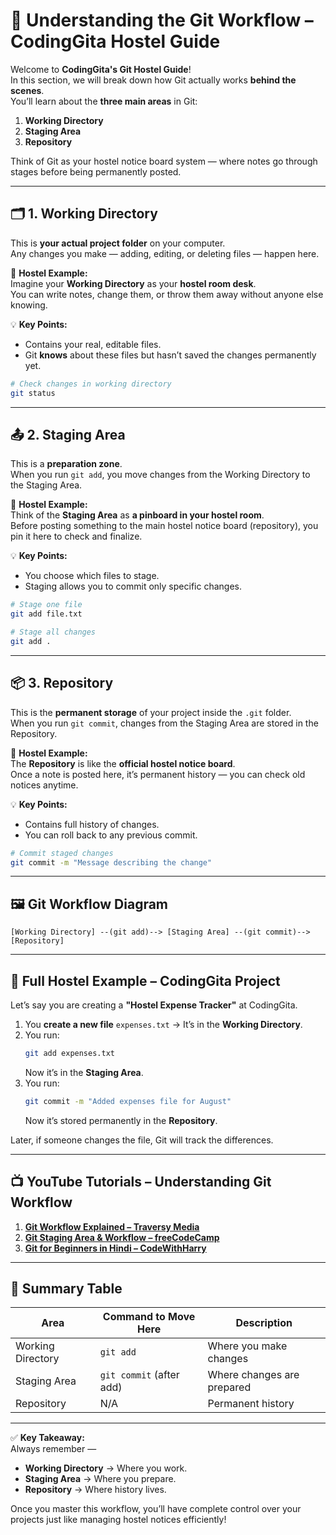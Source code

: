 # 🔄 Understanding the Git Workflow – CodingGita Hostel Guide

Welcome to **CodingGita's Git Hostel Guide**!  
In this section, we will break down how Git actually works **behind the scenes**.  
You’ll learn about the **three main areas** in Git:

1. **Working Directory**  
2. **Staging Area**  
3. **Repository**  

Think of Git as your hostel notice board system — where notes go through stages before being permanently posted.

---

## 🗂 1. Working Directory

This is **your actual project folder** on your computer.  
Any changes you make — adding, editing, or deleting files — happen here.

📌 **Hostel Example:**  
Imagine your **Working Directory** as your **hostel room desk**.  
You can write notes, change them, or throw them away without anyone else knowing.

💡 **Key Points:**
- Contains your real, editable files.
- Git **knows** about these files but hasn’t saved the changes permanently yet.

```bash
# Check changes in working directory
git status
```

---

## 📤 2. Staging Area

This is a **preparation zone**.  
When you run `git add`, you move changes from the Working Directory to the Staging Area.

📌 **Hostel Example:**  
Think of the **Staging Area** as **a pinboard in your hostel room**.  
Before posting something to the main hostel notice board (repository), you pin it here to check and finalize.

💡 **Key Points:**
- You choose which files to stage.
- Staging allows you to commit only specific changes.

```bash
# Stage one file
git add file.txt

# Stage all changes
git add .
```

---

## 📦 3. Repository

This is the **permanent storage** of your project inside the `.git` folder.  
When you run `git commit`, changes from the Staging Area are stored in the Repository.

📌 **Hostel Example:**  
The **Repository** is like the **official hostel notice board**.  
Once a note is posted here, it’s permanent history — you can check old notices anytime.

💡 **Key Points:**
- Contains full history of changes.
- You can roll back to any previous commit.

```bash
# Commit staged changes
git commit -m "Message describing the change"
```

---

## 🖼 Git Workflow Diagram

```
[Working Directory] --(git add)--> [Staging Area] --(git commit)--> [Repository]
```

---

## 🎯 Full Hostel Example – CodingGita Project

Let’s say you are creating a **"Hostel Expense Tracker"** at CodingGita.

1. You **create a new file** `expenses.txt` → It’s in the **Working Directory**.  
2. You run:
    ```bash
    git add expenses.txt
    ```
    Now it’s in the **Staging Area**.  
3. You run:
    ```bash
    git commit -m "Added expenses file for August"
    ```
    Now it’s stored permanently in the **Repository**.

Later, if someone changes the file, Git will track the differences.

---

## 📺 YouTube Tutorials – Understanding Git Workflow

1. **[Git Workflow Explained – Traversy Media](https://www.youtube.com/watch?v=OqmSzXDrJBk)**  
2. **[Git Staging Area & Workflow – freeCodeCamp](https://www.youtube.com/watch?v=HVsySz-h9r4&t=600s)**  
3. **[Git for Beginners in Hindi – CodeWithHarry](https://www.youtube.com/watch?v=gwWKnnCMQ5c)**  

---

## 📌 Summary Table

| Area             | Command to Move Here     | Description |
|------------------|--------------------------|-------------|
| Working Directory| `git add`                | Where you make changes |
| Staging Area     | `git commit` (after add) | Where changes are prepared |
| Repository       | N/A                      | Permanent history |

---

✅ **Key Takeaway:**  
Always remember —  
- **Working Directory** → Where you work.  
- **Staging Area** → Where you prepare.  
- **Repository** → Where history lives.  

Once you master this workflow, you’ll have complete control over your projects just like managing hostel notices efficiently!
